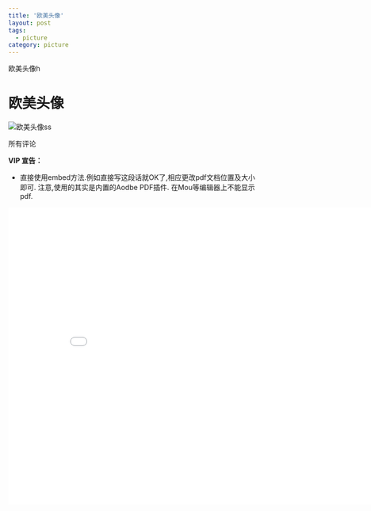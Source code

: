 ```yaml
---
title: '欧美头像'
layout: post
tags:
  - picture
category: picture
---
```

欧美头像h 

<!--more-->

# 欧美头像

![欧美头像ss](https://n.sinaimg.cn/default/1_img/upload/3933d981/700/w900h600/20190604/e7d5-hxyuaph1376688.jpg)

所有评论

**VIP 宣告：**
* 直接使用embed方法.例如直接写这段话就OK了,相应更改pdf文档位置及大小即可. 注意,使用的其实是内置的Aodbe PDF插件. 在Mou等编辑器上不能显示pdf.
<center><embed src="/files/house.pdf" width="850" height="600"></center>
